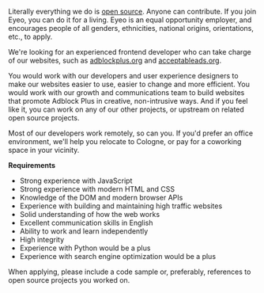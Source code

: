 <? include jobs/header ?>

Literally everything we do is [open source](https://hg.adblockplus.org). Anyone can contribute. If you join Eyeo, you can do it for a living. Eyeo is an equal opportunity employer, and encourages people of all genders, ethnicities, national origins, orientations, etc., to apply.

We're looking for an experienced frontend developer who can take charge of our websites, such as [adblockplus.org](https://adblockplus.org) and [acceptableads.org](https://acceptableads.org).

You would work with our developers and user experience designers to make our websites easier to use, easier to change and more efficient. You would work with our growth and communications team to build websites that promote Adblock Plus in creative, non-intrusive ways. And if you feel like it, you can work on any of our other projects, or upstream on related open source projects.

Most of our developers work remotely, so can you. If you'd prefer an office environment, we'll help you relocate to Cologne, or pay for a coworking space in your vicinity.

**Requirements**

- Strong experience with JavaScript
- Strong experience with modern HTML and CSS
- Knowledge of the DOM and modern browser APIs
- Experience with building and maintaining high traffic websites
- Solid understanding of how the web works
- Excellent communication skills in English
- Ability to work and learn independently
- High integrity
- Experience with Python would be a plus
- Experience with search engine optimization would be a plus

When applying, please include a code sample or, preferably, references to open source projects you worked on.

<? include jobs/footer ?>
